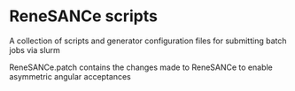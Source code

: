 # ReneSANCe scripts

A collection of scripts and generator configuration files for submitting batch jobs via slurm

ReneSANCe.patch contains the changes made to ReneSANCe to enable asymmetric angular acceptances
